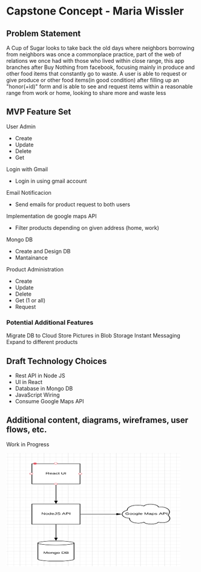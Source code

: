 # Capstone Concept - Maria Wissler

## Problem Statement 

A Cup of Sugar looks to take back the old days where neighbors borrowing from neighbors was once a commonplace practice, part of the web of relations we once had with those who lived within close range, this app branches after Buy Nothing from facebook, focusing mainly in produce and other food items that constantly go to waste. A user is able to request or give produce or other food items(in good condition) after filling up an "honor(+id)" form and is able to see and request items within a reasonable range from work or home, looking to share more and waste less

## MVP Feature Set

User Admin 
- Create 
- Update
- Delete 
- Get

Login with Gmail
- Login in using gmail account 

Email Notificacion
- Send emails for product request to both users 
 
Implementation de google maps API 
- Filter products depending on given address (home, work)
 
 Mongo DB 
- Create and Design DB
- Mantainance

Product Administration 
- Create 
- Update
- Delete 
- Get (1 or all)
- Request 

### Potential Additional Features

Migrate DB to Cloud 
Store Pictures in Blob Storage 
Instant Messaging
Expand to different products 

## Draft Technology Choices

- Rest API in Node JS 
- UI in React 
- Database in Mongo DB
- JavaScript Wiring 
- Consume Google Maps API 

## Additional content, diagrams, wireframes, user flows, etc.
Work in Progress 
<p align="left">
  <img width="460" height="300" src="https://github.com/MariaWissler/capstone/blob/master/project_stack.png">
</p>
